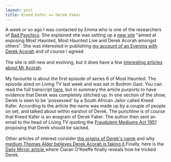 ```yaml
--- 
layout: post
title: Kreed Kafer == Derek Faker
---
```

A week or so ago I was contacted by Emma who is one of the researchers of [Bad Psychics](http://www.badpsychics.co.uk/). She explained she was setting up a [new site](http://www.doublexposure.co.uk/) "aimed at exposing Most Haunted, Most Haunted Live and Derek Acorah amongst others". She was interested in publishing [my account of an Evening with Derek Acorah](http://roysworld.co.uk/?p=2705) and of course I agreed.<br /><br />The site is still new and evolving, but it does have a few [interesting articles about Mr Acorah](http://homepage.ntlworld.com/isil.telemnar/Doublexposure/derek_acorah_menu.htm). <br /><br />My favourite is about the first episode of series 6 of Most Haunted. The episode aired on Living TV last week and was set in Bodmin Gaol. You can read the full transcript [here](http://homepage.ntlworld.com/isil.telemnar/Doublexposure/Kreed%20Kafer.htm), but in summary the article purports to have evidence that Derek was completely stitched up. In one section of the show, Derek is seen to be 'possessed' by a South African Jailor called Kreed Kafer. According to the article the name was made up by a couple of people on set, and talked about within earshot of Derek. The punchline is of course that Kreed Kafer is an anagram of Derek Faker. The author then sent an email to the head of Living TV quoting the [Fraudulent Mediums Act 1951](http://www.corvardus.f9.co.uk/religion/wicca/witch1951.htm) proposing that Derek should be sacked.<br /><br />Other articles of interest consider [the origins of Derek's name](http://homepage.ntlworld.com/isil.telemnar/Doublexposure/doublexposure_acorah_exposed.htm) and why [medium Thomas Alder believes Derek Acorah is faking it](http://homepage.ntlworld.com/isil.telemnar/Doublexposure/acora_on_stage.htm).Finally, here is the [Daily Mirror article ](http://www.mirror.co.uk/news/tm_objectid=16303507&method=full&siteid=94762&headline=spooky-truth--name_page.html)where Ciaran O'Keeffe finally reveals how he tricked Derek.
